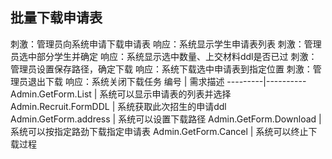## 批量下载申请表
刺激：管理员向系统申请下载申请表
响应：系统显示学生申请表列表
刺激：管理员选中部分学生并确定
响应：系统显示选中数量、上交材料ddl是否已过
刺激：管理员设置保存路径，确定下载
响应：系统下载选中申请表到指定位置
刺激：管理员退出下载
响应：系统关闭下载任务
编号 | 需求描述
---------|----------
 Admin.GetForm.List | 系统可以显示申请表的列表并选择
 Admin.Recruit.FormDDL | 系统获取此次招生的申请ddl
 Admin.GetForm.address | 系统可以设置下载路径
 Admin.GetForm.Download | 系统可以按指定路劲下载指定申请表
 Admin.GetForm.Cancel | 系统可以终止下载过程